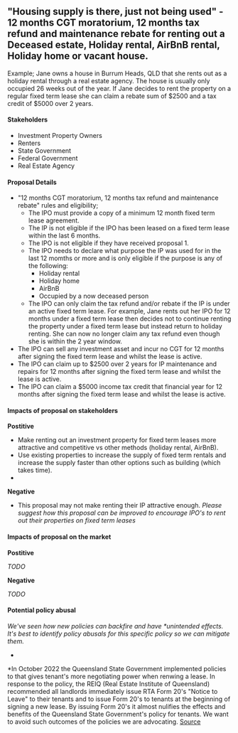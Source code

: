 ## "Housing supply is there, just not being used" - 12 months CGT moratorium, 12 months tax refund and maintenance rebate for renting out a Deceased estate, Holiday rental, AirBnB rental, Holiday home or vacant house.


Example; Jane owns a house in Burrum Heads, QLD that she rents out as a holiday rental through a real estate agency. The house is usually only occupied 26 weeks out of the year. If Jane decides to rent the property on a regular fixed term lease she can claim a rebate sum of $2500 and a tax credit of $5000 over 2 years.


#### Stakeholders

- Investment Property Owners
- Renters
- State Government
- Federal Government
- Real Estate Agency


#### Proposal Details

- "12 months CGT moratorium, 12 months tax refund and maintenance rebate" rules and eligibility;
	- The IPO must provide a copy of a minimum 12 month fixed term lease agreement.
	- The IP is not eligible if the IPO has been leased on a fixed term lease within the last 6 months.
	- The IPO is not eligible if they have received proposal 1.
	- The IPO needs to declare what purpose the IP was used for in the last 12 momths or more and is only eligible if the purpose is any of the following:
		- Holiday rental
		- Holiday home
		- AirBnB
		- Occupied by a now deceased person
	- The IPO can only claim the tax refund and/or rebate if the IP is under an active fixed term lease. For example, Jane rents out her IPO for 12 months under a fixed term lease then decides not to continue renting the property under a fixed term lease but instead return to holiday renting. She can now no longer claim any tax refund even though she is within the 2 year window.
- The IPO can sell any investment asset and incur no CGT for 12 months after signing the fixed term lease and whilst the lease is active.
- The IPO can claim up to $2500 over 2 years for IP maintenance and repairs for 12 months after signing the fixed term lease and whilst the lease is active. 
- The IPO can claim a $5000 income tax credit that financial year for 12 months after signing the fixed term lease and whilst the lease is active. 


#### Impacts of proposal on stakeholders

**Postitive**

- Make renting out an investment property for fixed term leases more attractive and competitive vs other methods (holiday rental, AirBnB).
- Use existing properties to increase the supply of fixed term rentals and increase the supply faster than other options such as building (which takes time).
- 

**Negative**

- This proposal may not make renting their IP attractive enough. *Please suggest how this proposal can be improved to encourage IPO's to rent out their properties on fixed term leases*


#### Impacts of proposal on the market

**Postitive**

*TODO*

**Negative**

*TODO*


#### Potential policy abusal

*We've seen how new policies can backfire and have \*unintended effects. It's best to identify policy abusals for this specific policy so we can mitigate them.*

- 

\*In October 2022 the Queensland State Government implemented policies to that gives tenant's more negotiating power when renwing a lease. In response to the policy, the REIQ (Real Estate Institute of Queensland) recommended all landlords immediately issue RTA Form 20's "Notice to Leave" to their tenants and to issue Form 20's to tenants at the beginning of signing a new lease. By issuing Form 20's it almost nulifies the effects and benefits of the Queensland State Government's policy for tenants. We want to avoid such outcomes of the policies we are advocating. [Source](https://www.reiq.com/articles/notices-to-leave-and-instructions-from-lessor-clients/)